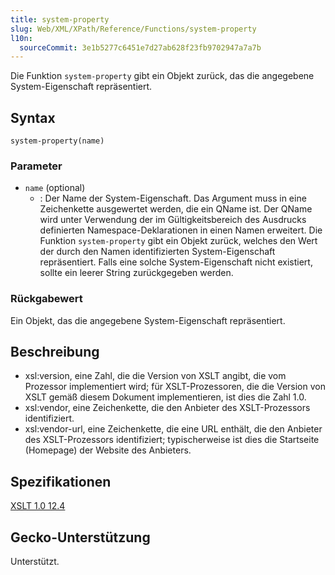 ```yaml
---
title: system-property
slug: Web/XML/XPath/Reference/Functions/system-property
l10n:
  sourceCommit: 3e1b5277c6451e7d27ab628f23fb9702947a7a7b
---
```


Die Funktion `system-property` gibt ein Objekt zurück, das die angegebene System-Eigenschaft repräsentiert.

## Syntax

```plain
system-property(name)
```

### Parameter

- `name` (optional)
  - : Der Name der System-Eigenschaft. Das Argument muss in eine Zeichenkette ausgewertet werden, die ein QName ist. Der QName wird unter Verwendung der im Gültigkeitsbereich des Ausdrucks definierten Namespace-Deklarationen in einen Namen erweitert. Die Funktion `system-property` gibt ein Objekt zurück, welches den Wert der durch den Namen identifizierten System-Eigenschaft repräsentiert. Falls eine solche System-Eigenschaft nicht existiert, sollte ein leerer String zurückgegeben werden.

### Rückgabewert

Ein Objekt, das die angegebene System-Eigenschaft repräsentiert.

## Beschreibung

- xsl:version, eine Zahl, die die Version von XSLT angibt, die vom Prozessor implementiert wird; für XSLT-Prozessoren, die die Version von XSLT gemäß diesem Dokument implementieren, ist dies die Zahl 1.0.
- xsl:vendor, eine Zeichenkette, die den Anbieter des XSLT-Prozessors identifiziert.
- xsl:vendor-url, eine Zeichenkette, die eine URL enthält, die den Anbieter des XSLT-Prozessors identifiziert; typischerweise ist dies die Startseite (Homepage) der Website des Anbieters.

## Spezifikationen

[XSLT 1.0 12.4](https://www.w3.org/TR/1999/REC-xslt-19991116/#function-system-property)

## Gecko-Unterstützung

Unterstützt.
